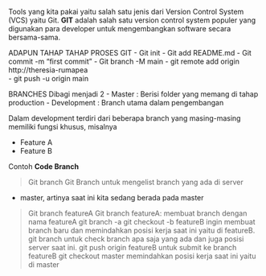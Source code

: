 Tools yang kita pakai yaitu salah satu jenis dari Version Control System (VCS) yaitu Git.
**GIT** adalah salah satu version control system populer yang digunakan para developer untuk mengembangkan software secara bersama-sama.

ADAPUN TAHAP TAHAP PROSES GIT
    - Git init
    - Git add README.md
    - Git commit -m “first commit”
    - Git branch -M main
    - git remote add origin http://theresia-rumapea    
    - git push -u origin main

BRANCHES
Dibagi menjadi 2
    - Master : Berisi folder yang memang di tahap production
    - Development : Branch utama dalam pengembangan
        
Dalam development terdiri dari beberapa branch yang masing-masing memiliki fungsi khusus, misalnya
- Feature A
- Feature B

Contoh **Code Branch**
> Git branch
Git Branch untuk mengelist branch yang ada di server
* master, artinya saat ini kita sedang berada pada master 
> Git branch featureA
Git branch featureA: membuat branch dengan nama featureA
> git branch -a
> git checkout -b featureB
ingin membuat branch baru dan memindahkan posisi kerja saat ini yaitu di featureB.
> git branch 
untuk check branch apa saja yang ada dan juga posisi server saat ini. 
> git push origin featureB
untuk submit ke branch featureB
> git checkout master
memindahkan posisi kerja saat ini yaitu di master